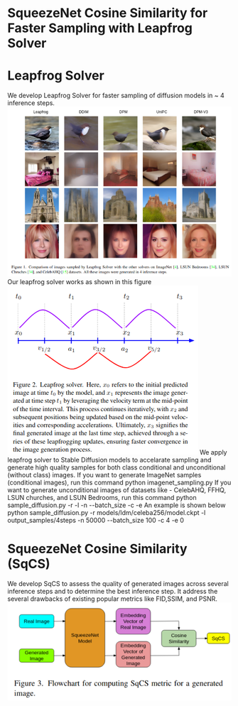 # SqueezeNet Cosine Similarity for Faster Sampling with Leapfrog Solver

# Leapfrog Solver
We develop Leapfrog Solver for faster sampling of diffusion models in ~ 4 inference steps.
![Sampled Images](sampled_images.png)
Our leapfrog solver works as shown in this figure ![Leapfrog solver](leapfrog_solver.png)
We apply leapfrog solver to Stable Diffusion models to accelarate sampling and generate high quality samples for both class conditional and unconditional (without class) images. If you want to generate ImageNet samples (conditional images), run this command
python imagenet_sampling.py
If you want to generate unconditional images of datasets like - CelebAHQ, FFHQ, LSUN churches, and LSUN Bedrooms, run this command
python sample_diffusion.py -r <path for model.ckpt> -l <output directory for sampled images> -n <number of samples> --batch_size <batch size> -c <number of inference steps> -e <eta>
An example is shown below
python sample_diffusion.py -r models/ldm/celeba256/model.ckpt -l output_samples/4steps -n 50000 --batch_size 100 -c 4 -e 0

# SqueezeNet Cosine Similarity (SqCS)
We develop SqCS to assess the quality of generated images across several inference steps and to determine the best inference step. It address the several drawbacks of existing popular metrics like FID,SSIM, and PSNR.
![SqCS](flowchart_sqcs.png)

